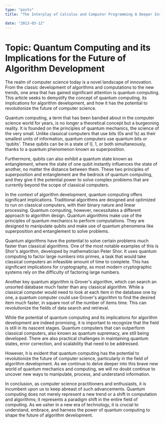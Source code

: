 ```yaml
---
type: "posts"
title: "The Interplay of Calculus and Computer Programming A Deeper Insight"

date: "2013-03-12"
---
```


# Topic: Quantum Computing and its Implications for the Future of Algorithm Development

The realm of computer science today is a novel landscape of innovation. From the classic development of algorithms and computations to the new trends, one area that has gained significant attention is quantum computing. This article seeks to demystify the concept of quantum computing, its implications for algorithm development, and how it has the potential to revolutionize the future of computer science.

Quantum computing, a term that has been bandied about in the computer science world for years, is no longer a theoretical concept but a burgeoning reality. It is founded on the principles of quantum mechanics, the science of the very small. Unlike classical computers that use bits (0s and 1s) as their smallest units of information, quantum computers use quantum bits or 'qubits'. These qubits can be in a state of 0, 1, or both simultaneously, thanks to a quantum phenomenon known as superposition.

Furthermore, qubits can also exhibit a quantum state known as entanglement, where the state of one qubit instantly influences the state of another, no matter the distance between them. These two principles of superposition and entanglement are the bedrock of quantum computing, and they give it the potential power to solve complex problems that are currently beyond the scope of classical computers.

In the context of algorithm development, quantum computing offers significant implications. Traditional algorithms are designed and optimized to run on classical computers, with their binary nature and linear processing. Quantum computing, however, necessitates a different approach to algorithm design. Quantum algorithms make use of the principles of quantum mechanics to perform computations. They are designed to manipulate qubits and make use of quantum phenomena like superposition and entanglement to solve problems.

Quantum algorithms have the potential to solve certain problems much faster than classical algorithms. One of the most notable examples of this is Shor's algorithm, developed by mathematician Peter Shor. It uses quantum computing to factor large numbers into primes, a task that would take classical computers an infeasible amount of time to complete. This has significant implications for cryptography, as most modern cryptographic systems rely on the difficulty of factoring large numbers.

Another key quantum algorithm is Grover's algorithm, which can search an unsorted database much faster than any classical algorithm. While a classical computer would need to look at each item in the database one by one, a quantum computer could use Grover's algorithm to find the desired item much faster, in square root of the number of items time. This can revolutionize the fields of data search and retrieval.

While the potential of quantum computing and its implications for algorithm development are indeed promising, it is important to recognize that the field is still in its nascent stages. Quantum computers that can outperform classical computers, also known as quantum supremacy, are still being developed. There are also practical challenges in maintaining quantum states, error correction, and scalability that need to be addressed.

However, it is evident that quantum computing has the potential to revolutionize the future of computer science, particularly in the field of algorithm development. As we continue to delve deeper into this brave new world of quantum mechanics and computing, we will no doubt continue to uncover new ways to manipulate, process, and understand information.

In conclusion, as computer science practitioners and enthusiasts, it is incumbent upon us to keep abreast of such advancements. Quantum computing does not merely represent a new trend or a shift in computation and algorithms; it represents a paradigm shift in the entire field of computing. As we usher in a new era of technology, it is crucial to understand, embrace, and harness the power of quantum computing to shape the future of algorithm development.
